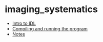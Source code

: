 imaging_systematics
===================
- [Intro to IDL](http://nbviewer.ipython.org/github/dorislee0309/imaging_systematics/blob/master/notebook/06_24_2014%20Intro%20to%20IDL%20.ipynb)
- [Compiling and running the program](http://nbviewer.ipython.org/github/dorislee0309/imaging_systematics/blob/master/notebook/06_30&07_01_2014%20Trying%20to%20make%20the%20program%20run.ipynb)
- [Notes](http://nbviewer.ipython.org/github/dorislee0309/imaging_systematics/blob/master/notebook/07_02_2014.ipynb)
